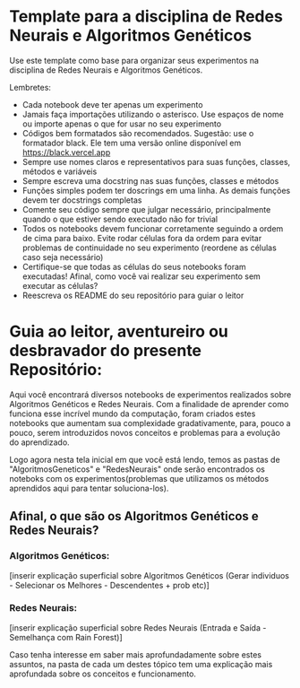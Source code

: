 # Template para a disciplina de Redes Neurais e Algoritmos Genéticos

Use este template como base para organizar seus experimentos na disciplina de Redes Neurais e Algoritmos Genéticos. 

Lembretes:

+ Cada notebook deve ter apenas um experimento
+ Jamais faça importações utilizando o asterisco. Use espaços de nome ou importe apenas o que for usar no seu experimento
+ Códigos bem formatados são recomendados. Sugestão: use o formatador black. Ele tem uma versão online disponível em https://black.vercel.app
+ Sempre use nomes claros e representativos para suas funções, classes, métodos e variáveis
+ Sempre escreva uma docstring nas suas funções, classes e métodos
+ Funções simples podem ter doscrings em uma linha. As demais funções devem ter docstrings completas
+ Comente seu código sempre que julgar necessário, principalmente quando o que estiver sendo executado não for trivial
+ Todos os notebooks devem funcionar corretamente seguindo a ordem de cima para baixo. Evite rodar células fora da ordem para evitar problemas de continuidade no seu experimento (reordene as células caso seja necessário)
+ Certifique-se que todas as células do seus notebooks foram executadas! Afinal, como você vai realizar seu experimento sem executar as células?
+ Reescreva os README do seu repositório para guiar o leitor

# Guia ao leitor, aventureiro ou desbravador do presente Repositório:

Aqui você encontrará diversos notebooks de experimentos realizados sobre Algoritmos Genéticos e Redes Neurais.
Com a finalidade de aprender como funciona esse incrível mundo da computação, foram criados estes notebooks que aumentam sua complexidade gradativamente, para, pouco a pouco, serem introduzidos novos conceitos e problemas para a evolução do aprendizado.

Logo agora nesta tela inicial em que você está lendo, temos as pastas de "AlgoritmosGeneticos" e "RedesNeurais" onde serão encontrados os noteboks com os experimentos(problemas que utilizamos os métodos aprendidos aqui para tentar soluciona-los).

## Afinal, o que são os Algoritmos Genéticos e Redes Neurais?
### Algoritmos Genéticos:
[inserir explicação superficial sobre Algoritmos Genéticos (Gerar individuos - Selecionar os Melhores - Descendentes + prob etc)]
### Redes Neurais:
[inserir explicação superficial sobre Redes Neurais (Entrada e Saída - Semelhança com Rain Forest)]

Caso tenha interesse em saber mais aprofundadamente sobre estes assuntos, na pasta de cada um destes tópico tem uma explicação mais aprofundada sobre os conceitos e funcionamento.
